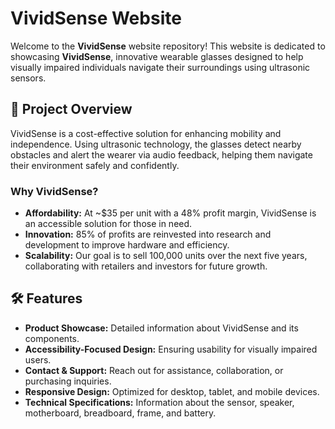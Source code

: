 # VividSense Website

Welcome to the **VividSense** website repository! This website is dedicated to showcasing **VividSense**, innovative wearable glasses designed to help visually impaired individuals navigate their surroundings using ultrasonic sensors.

## 📌 Project Overview
VividSense is a cost-effective solution for enhancing mobility and independence. Using ultrasonic technology, the glasses detect nearby obstacles and alert the wearer via audio feedback, helping them navigate their environment safely and confidently.

### Why VividSense?
- **Affordability:** At ~$35 per unit with a 48% profit margin, VividSense is an accessible solution for those in need.
- **Innovation:** 85% of profits are reinvested into research and development to improve hardware and efficiency.
- **Scalability:** Our goal is to sell 100,000 units over the next five years, collaborating with retailers and investors for future growth.

## 🛠️ Features
- **Product Showcase:** Detailed information about VividSense and its components.
- **Accessibility-Focused Design:** Ensuring usability for visually impaired users.
- **Contact & Support:** Reach out for assistance, collaboration, or purchasing inquiries.
- **Responsive Design:** Optimized for desktop, tablet, and mobile devices.
- **Technical Specifications:** Information about the sensor, speaker, motherboard, breadboard, frame, and battery.

